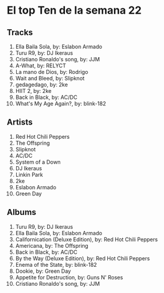 # El top Ten de la semana 22

## Tracks
1. Ella Baila Sola, by: Eslabon Armado
1. Turu R9, by: DJ Ikeraus
1. Cristiano Ronaldo's song, by: JJM
1. A-What, by: RELYCT
1. La mano de Dios, by: Rodrigo
1. Wait and Bleed, by: Slipknot
1. gedagedago, by: 2ke
1. HIIT 2, by: 2ke
1. Back in Black, by: AC/DC
1. What's My Age Again?, by: blink-182

## Artists
1. Red Hot Chili Peppers
1. The Offspring
1. Slipknot
1. AC/DC
1. System of a Down
1. DJ Ikeraus
1. Linkin Park
1. 2ke
1. Eslabon Armado
1. Green Day

## Albums
1. Turu R9, by: DJ Ikeraus
1. Ella Baila Sola, by: Eslabon Armado
1. Californication (Deluxe Edition), by: Red Hot Chili Peppers
1. Americana, by: The Offspring
1. Back in Black, by: AC/DC
1. By the Way (Deluxe Edition), by: Red Hot Chili Peppers
1. Enema of the State, by: blink-182
1. Dookie, by: Green Day
1. Appetite for Destruction, by: Guns N' Roses
1. Cristiano Ronaldo's song, by: JJM
